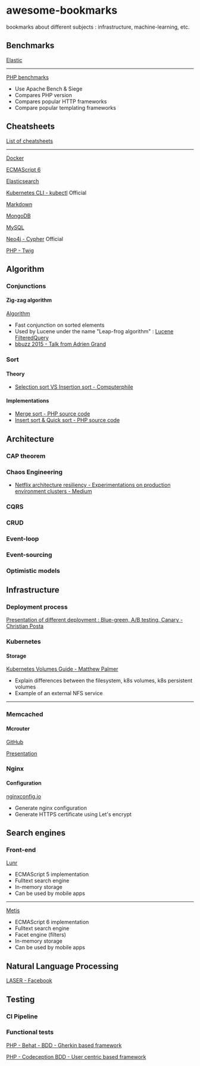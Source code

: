 # awesome-bookmarks
bookmarks about different subjects : infrastructure, machine-learning, etc.

## Benchmarks

[Elastic](https://benchmarks.elastic.co/index.html)

---

[PHP benchmarks](http://www.phpbenchmarks.com/fr/)

* Use Apache Bench & Siege
* Compares PHP version
* Compares popular HTTP frameworks
* Compare popular templating frameworks


## Cheatsheets

[List of cheatsheets](https://lzone.de/cheat-sheet/)

---

[Docker](https://devhints.io/docker)

[ECMAScript 6](https://devhints.io/es6)

[Elasticsearch](http://elasticsearch-cheatsheet.jolicode.com/)

[Kubernetes CLI - kubectl](https://kubernetes.io/docs/reference/kubectl/cheatsheet/) Official

[Markdown](https://github.com/adam-p/markdown-here/wiki/Markdown-Cheatsheet)

[MongoDB](https://www.opentechguides.com/how-to/article/mongodb/118/mongodb-cheatsheat.html)

[MySQL](https://devhints.io/mysql)

[Neo4j - Cypher](https://neo4j.com/docs/cypher-refcard/current/) Official

[PHP - Twig](https://github.com/okeeffed/cheat-sheets/blob/master/twig-cheat-sheet.md)


## Algorithm

### Conjunctions

#### Zig-zag algorithm

[Algorithm](http://www.mathcs.emory.edu/~cheung/Courses/554/Syllabus/4-query-exec/index=zig-zag-join.html)

* Fast conjunction on sorted elements
* Used by Lucene under the name "Leap-frog algorithm" : [Lucene FilteredQuery](https://lucene.apache.org/core/4_2_0/core/org/apache/lucene/search/FilteredQuery.html#LEAP_FROG_FILTER_FIRST_STRATEGY)
* [bbuzz 2015 - Talk from Adrien Grand](https://youtu.be/eQ-rXP-D80U?t=357)

### Sort

#### Theory
* [Selection sort VS Insertion sort - Computerphile ](https://www.youtube.com/watch?v=pcJHkWwjNl4)

#### Implementations
* [Merge sort - PHP source code](https://github.com/php/php-src/blob/master/main/mergesort.c)
* [Insert sort & Quick sort - PHP source code](https://github.com/php/php-src/blob/master/Zend/zend_sort.c)

## Architecture

### CAP theorem

### Chaos Engineering

* [Netflix architecture resiliency - Experimentations on production environment clusters - Medium](https://medium.com/netflix-techblog/chaos-engineering-upgraded-878d341f15fa) 

### CQRS

### CRUD

### Event-loop

### Event-sourcing

### Optimistic models


## Infrastructure

### Deployment process

[Presentation of different deployment : Blue-green, A/B testing, Canary - Christian Posta](http://blog.christianposta.com/deploy/blue-green-deployments-a-b-testing-and-canary-releases/)

### Kubernetes

#### Storage

[Kubernetes Volumes Guide - Matthew Palmer](https://matthewpalmer.net/kubernetes-app-developer/articles/kubernetes-volumes-example-nfs-persistent-volume.html)

* Explain differences between the filesystem, k8s volumes, k8s persistent volumes
* Example of an external NFS service 

---

### Memcached

#### Mcrouter

[GitHub](https://github.com/facebook/mcrouter)

[Presentation](https://code.fb.com/core-data/introducing-mcrouter-a-memcached-protocol-router-for-scaling-memcached-deployments/)

### Nginx

#### Configuration

[nginxconfig.io](https://nginxconfig.io/)

* Generate nginx configuration
* Generate HTTPS certificate using Let's encrypt

## Search engines

### Front-end

[Lunr](https://github.com/olivernn/lunr.js)
* ECMAScript 5 implementation
* Fulltext search engine
* In-memory storage
* Can be used by mobile apps

---

[Metis](https://github.com/MKCG/metis)

* ECMAScript 6 implementation
* Fulltext search engine
* Facet engine (filters)
* In-memory storage
* Can be used by mobile apps

## Natural Language Processing

[LASER - Facebook](https://code.fb.com/ai-research/laser-multilingual-sentence-embeddings/)

## Testing

### CI Pipeline

### Functional tests

[PHP - Behat - BDD - Gherkin based framework](http://behat.org/en/latest/)

[PHP - Codeception BDD - User centric based framework](https://codeception.com/)

